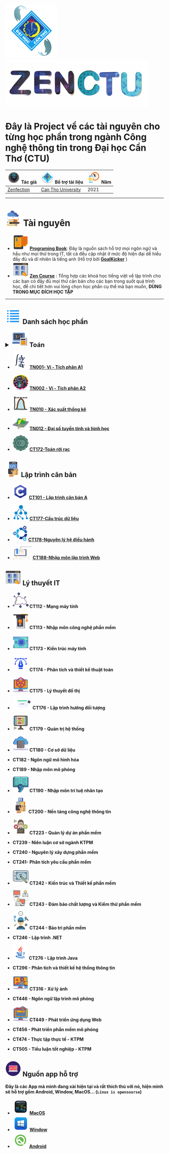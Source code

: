 # <img title="" src="https://raw.githubusercontent.com/Zenfection/Image/master/2020/12/23-23-40-07-ctufish.png" alt="ctufish.png" width="165"><img title="" src="https://raw.githubusercontent.com/Zenfection/Image/master/2020/12/23-23-42-50-zenctulogo.png" alt="zenctulogo.png" width="453">

# Đây là Project về các tài nguyên cho từng học phần trong ngành Công nghệ thông tin trong Đại học Cần Thơ (CTU)

| <img src="https://raw.githubusercontent.com/Zenfection/Image/master/2021/03/20-14-36-27-logo%20cat.png" title="" alt="logo cat.png" width="40"> Tác giả | <img src="https://raw.githubusercontent.com/Zenfection/Image/master/2021/03/20-14-38-42-logo-ctu.png" title="" alt="logo-ctu.png" width="40"> Bổ trợ tài liệu | <img src="https://raw.githubusercontent.com/Zenfection/Image/master/2021/03/20-13-59-20-icons8-new_year's_eve.png" title="" alt="icons8-new_year's_eve.png" width="40"> Năm |
| ------------------------------------------------------------------------------------------------------------------------------------------------------- | ------------------------------------------------------------------------------------------------------------------------------------------------------------- | --------------------------------------------------------------------------------------------------------------------------------------------------------------------------- |
| [Zenfection](https://facebook.com/Zenfection)                                                                                                           | [Can Tho University](http://www.cit.ctu.edu.vn/)                                                                                                              | 2021                                                                                                                                                                        |

---

# ![Cloud Library.png](https://raw.githubusercontent.com/Zenfection/Image/master/2020/12/15-14-31-38-Cloud%20Library.png) Tài nguyên

- [![E Book.png](https://raw.githubusercontent.com/Zenfection/Image/master/2020/12/15-22-32-56-E%20Book.png)](https://zenfection.github.io/CTU/Programing%20Book/) [**Programing Book**](https://zenfection.github.io/CTU/Programing%20Book/): Đây là nguồn sách hỗ trợ mọi ngôn ngữ và hầu như mọi thứ trong IT, tất cả đều cập nhật ở mức độ hiện đại dễ hiểu đầy đủ và dĩ nhiên là tiếng anh (Hỗ trợ bởi [**GoalKicker**](https://goalkicker.com) )
- [![Browse Courses.png](https://raw.githubusercontent.com/Zenfection/Image/master/2020/12/15-22-35-55-Browse%20Courses.png)](https://zenfection.github.io/Course/) [**Zen Course**](https://zenfection.github.io/Course/) : Tổng hợp các khoá học tiếng việt về lập trình cho các bạn có đầy đủ mọi thứ căn bản cho các bạn trong suốt quá trình học, để chi tiết hơn vui lòng chọn học phần cụ thể mà bạn muốn, **DÙNG TRONG MỤC ĐÍCH HỌC TẬP**

---

## <img src="https://raw.githubusercontent.com/Zenfection/Image/master/2020/11/06-20-18-29-icons8-list.png" title="" alt="icons8-list.png" width="50"> Danh sách học phần



<details>
<summary style="font-size:20px"> <img src="https://raw.githubusercontent.com/Zenfection/Image/master/2020/12/15-22-03-58-Math.png"> <b>Toán <b></summary>



</details>

- [![gt1.png](https://raw.githubusercontent.com/Zenfection/Image/master/2020/12/23-19-55-49-gt1.png)](https://zenfection.github.io/CTU/TN001-Vi%20tich%20phan%20A1/) [TN001- Vi - Tích phân A1](https://zenfection.github.io/CTU/TN001-Vi%20tich%20phan%20A1/)

- [![gt2 - 01.png](https://raw.githubusercontent.com/Zenfection/Image/master/2020/12/23-20-05-50-gt2%20-%2001.png)](https://zenfection.github.io/CTU/TN002-Vi%20tich%20phan%20A2/) [TN002 - Vi - Tích phân A2](https://zenfection.github.io/CTU/TN002-Vi%20tich%20phan%20A2/)

- [![icons8-histogram.png](https://raw.githubusercontent.com/Zenfection/Image/master/2020/12/15-22-18-20-icons8-histogram.png)](https://zenfection.github.io/CTU/TN010-Xac%20suat%20thong%20ke/) [TN010 - Xác suất thống kê](https://zenfection.github.io/CTU/TN010-Xac%20suat%20thong%20ke/)

- [<img title="" src="https://raw.githubusercontent.com/Zenfection/Image/master/2020/12/23-20-36-08-dstt.png" alt="dstt.png" width="50">](https://zenfection.github.io/CTU/TN012-Đai%20ss%20tuyen%20tinh%20va%20hinh%20hoc/) [TN012 - Đại số tuyến tính và hình học](https://zenfection.github.io/CTU/TN012-Đai%20ss%20tuyen%20tinh%20va%20hinh%20hoc/)

- [![toanroirac - 01.png](https://raw.githubusercontent.com/Zenfection/Image/master/2020/12/15-13-13-07-toanroirac%20-%2001.png)](https://zenfection.github.io/CTU/CT172-Toàn%20roi%20rac/)   [CT172-Toán rời rạc](https://zenfection.github.io/CTU/CT172-Toàn%20roi%20rac/)

## ![Code Learning.png](https://raw.githubusercontent.com/Zenfection/Image/master/2020/12/15-22-04-39-Code%20Learning.png)Lập trình căn bản

- [![icons8-c_programming.png](https://raw.githubusercontent.com/Zenfection/Image/master/2020/12/15-13-40-39-icons8-c_programming.png)](https://zenfection.github.io/CTU/CT101-Lap%20trinh%20can%20ban%20A/) [CT101 - Lập trình căn bản A](https://zenfection.github.io/CTU/CT101-Lap%20trinh%20can%20ban%20A/)

- [![cautrucdulieu.png](https://raw.githubusercontent.com/Zenfection/Image/master/2020/12/15-13-15-54-cautrucdulieu.png)](https://zenfection.github.io/CTU/CT177-Cau%20truc%20du%20lieu/) [CT177-Cấu trúc dữ liệu](https://zenfection.github.io/CTU/CT177-Cau%20truc%20du%20lieu/)

- [![os.png](https://raw.githubusercontent.com/Zenfection/Image/master/2020/12/15-13-16-57-os.png)](https://zenfection.github.io/CTU/CT178-Nguyen%20ly%20he%20đieu%20hanh/) [CT178-Nguyên lý hệ điều hành](https://zenfection.github.io/CTU/CT178-Nguyen%20ly%20he%20đieu%20hanh/)

- [<img src="https://raw.githubusercontent.com/Zenfection/Image/master/2020/12/15-13-22-31-building_website.png" title="" alt="building_website.png" width="60">](https://zenfection.github.io/CTU/CT188-Nhap%20Mon%20lap%20trinh%20Web/) [CT188-Nhập môn lập trình Web](https://zenfection.github.io/CTU/CT188-Nhap%20Mon%20lap%20trinh%20Web/)

## ![Browse Courses.png](https://raw.githubusercontent.com/Zenfection/Image/master/2020/12/15-22-05-50-Browse%20Courses.png) Lý thuyết IT

- ![Network.png](https://raw.githubusercontent.com/Zenfection/Image/master/2020/12/15-22-08-48-Network.png) CT112 - Mạng máy tính

- ![Education Apps.png](https://raw.githubusercontent.com/Zenfection/Image/master/2020/12/15-22-09-07-Education%20Apps.png) CT113 - Nhập môn công nghệ phần mềm

- ![Programmable Circuit Board.png](https://raw.githubusercontent.com/Zenfection/Image/master/2020/12/15-22-09-47-Programmable%20Circuit%20Board.png) CT173 - Kiến trúc máy tính

- ![Logo-Design-Services - 01 - 01.png](https://raw.githubusercontent.com/Zenfection/Image/master/2020/12/15-22-16-00-Logo-Design-Services%20-%2001%20-%2001.png) CT174 - Phân tích và thiết kế thuật toán

- ![Vector Graphics Rendering.png](https://raw.githubusercontent.com/Zenfection/Image/master/2020/12/15-22-12-24-Vector%20Graphics%20Rendering.png) CT175 - Lý thuyết đồ thị

- <img src="https://raw.githubusercontent.com/Zenfection/Image/master/2020/12/15-22-13-42-OOP-01.png" title="" alt="OOP-01.png" width="60"> CT176 - Lập trình hướng đối tượng

- ![Scramble System.png](https://raw.githubusercontent.com/Zenfection/Image/master/2020/12/27-16-15-40-Scramble%20System.png) CT179 - Quản trị hệ thống

- ![Database AS A Service.png](https://raw.githubusercontent.com/Zenfection/Image/master/2020/12/27-16-14-24-Database%20AS%20A%20Service.png) CT180 - Cơ sở dữ liệu

- CT182 - Ngôn ngữ mô hình hóa

- CT189 - Nhập môn mô phỏng

- ![AI Knowledge.png](https://raw.githubusercontent.com/Zenfection/Image/master/2020/12/27-16-16-52-AI%20Knowledge.png) CT190 - Nhập môn trí tuệ nhân tạo

- ![Basic Knowledge.png](https://raw.githubusercontent.com/Zenfection/Image/master/2020/12/27-16-16-14-Basic%20Knowledge.png)CT200 - Nền tảng công nghệ thông tin

- ![Software Developer.png](https://raw.githubusercontent.com/Zenfection/Image/master/2020/12/27-16-29-05-Software%20Developer.png) CT223 - Quản lý dự án phần mềm

- CT239 - Niên luận cơ sở ngành KTPM

- CT240 - Nguyên lý xây dựng phần mềm

- CT241- Phân tích yêu cầu phần mềm

- ![Design Tablet.png](https://raw.githubusercontent.com/Zenfection/Image/master/2020/12/27-16-34-38-Design%20Tablet.png) CT242 - Kiến trúc và Thiết kế phần mềm

- ![TURING TEST.png](https://raw.githubusercontent.com/Zenfection/Image/master/2020/12/27-16-33-36-TURING%20TEST.png) CT243 - Đảm bảo chất lượng và Kiểm thử phần mềm

- <img src="https://raw.githubusercontent.com/Zenfection/Image/master/2020/12/27-16-32-33-baotriphanmem.png" title="" alt="baotriphanmem.png" width="50"> CT244 - Bảo trì phần mềm

- CT246 - Lập trình .NET

- ![icons8_java_48px.png](https://raw.githubusercontent.com/Zenfection/Image/master/2020/08/23-23-56-37-icons8_java_48px.png) CT276 - Lập trình Java

- CT296 - Phân tích và thiết kế hệ thống thông tin

- ![Object Based Image Analysis.png](https://raw.githubusercontent.com/Zenfection/Image/master/2020/12/27-16-30-57-Object%20Based%20Image%20Analysis.png) CT316 - Xử lý ảnh

- CT446 - Ngôn ngữ lập trình mô phỏng

- ![Web Application Security.png](https://raw.githubusercontent.com/Zenfection/Image/master/2020/12/27-16-30-24-Web%20Application%20Security.png) CT449 - Phát triển ứng dụng Web

- CT456 - Phát triển phần mềm mô phỏng

- CT474 - Thực tập thực tế - KTPM

- CT505 - Tiểu luận tốt nghiệp - KTPM

## <img src="https://raw.githubusercontent.com/Zenfection/Image/master/2020/12/21-15-43-11-Support.png" title="" alt="Support.png" width="50"> Nguồn app hỗ trợ

Đây là các App mà mình đang xài hiện tại và rất thích thú với nó, hiện mình sẽ hỗ trợ gồm Android, Window, MacOS... (`Linux is opensourse`)

- [![Big_Sur.png](https://raw.githubusercontent.com/Zenfection/Image/master/2020/11/25-19-33-36-Big_Sur.png)](https://zenfection.github.io/Source/MacOS/) [MacOS](https://zenfection.github.io/Source/MacOS/)
- [![window.png](https://raw.githubusercontent.com/Zenfection/Image/master/2020/12/21-15-46-50-window.png)](https://zenfection.github.io/Source/Window/) [Window](https://zenfection.github.io/Source/Window/)
- [![android_q_logo.png](https://raw.githubusercontent.com/Zenfection/Image/master/2020/11/27-08-55-37-android_q_logo.png)](https://zenfection.github.io/Source/Android/) [Android](https://zenfection.github.io/Source/Android/)
